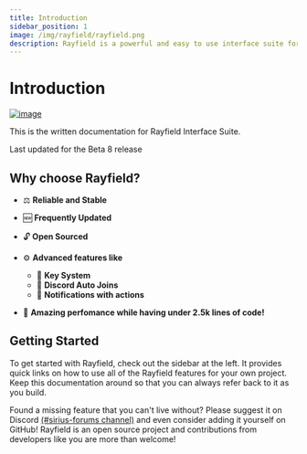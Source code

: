 ```yaml
---
title: Introduction
sidebar_position: 1
image: /img/rayfield/rayfield.png
description: Rayfield is a powerful and easy to use interface suite for Roblox.
---
```


# Introduction

[![image](/img/rayfield/rayfield.png)](https://discord.sirius.menu)

This is the written documentation for Rayfield Interface Suite.

Last updated for the Beta 8 release

## Why choose Rayfield?

- ⚖️ **Reliable and Stable**
- 🆕 **Frequently Updated**
- 🔓 **Open Sourced**
- ⚙️ **Advanced features like**

  - 🔑 **Key System**
  - 🔗 **Discord Auto Joins**
  - 🔔 **Notifications with actions**

- 💃 **Amazing perfomance while having under 2.5k lines of code!**

## Getting Started

To get started with Rayfield, check out the sidebar at the left. It provides quick links on how to use all of the Rayfield features for your own project. Keep this documentation around so that you can always refer back to it as you build.

Found a missing feature that you can't live without? Please suggest it on Discord [(#sirius-forums channel)](https://discord.sirius.menu) and even consider adding it yourself on GitHub! Rayfield is an open source project and contributions from developers like you are more than welcome!
